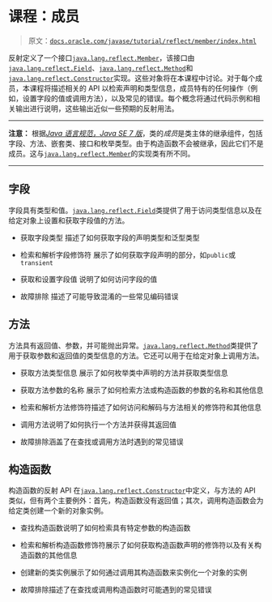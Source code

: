 # 课程：成员

> 原文：[`docs.oracle.com/javase/tutorial/reflect/member/index.html`](https://docs.oracle.com/javase/tutorial/reflect/member/index.html)

反射定义了一个接口[`java.lang.reflect.Member`](https://docs.oracle.com/javase/8/docs/api/java/lang/reflect/Member.html)，该接口由[`java.lang.reflect.Field`](https://docs.oracle.com/javase/8/docs/api/java/lang/reflect/Field.html)、[`java.lang.reflect.Method`](https://docs.oracle.com/javase/8/docs/api/java/lang/reflect/Method.html)和[`java.lang.reflect.Constructor`](https://docs.oracle.com/javase/8/docs/api/java/lang/reflect/Constructor.html)实现。这些对象将在本课程中讨论。对于每个成员，本课程将描述相关的 API 以检索声明和类型信息，成员特有的任何操作（例如，设置字段的值或调用方法），以及常见的错误。每个概念将通过代码示例和相关输出进行说明，这些输出近似一些预期的反射用法。

* * *

**注意：** 根据[*Java 语言规范，Java SE 7 版*](https://docs.oracle.com/javase/specs/jls/se7/html/index.html)，类的*成员*是类主体的继承组件，包括字段、方法、嵌套类、接口和枚举类型。由于构造函数不会被继承，因此它们不是成员。这与[`java.lang.reflect.Member`](https://docs.oracle.com/javase/8/docs/api/java/lang/reflect/Member.html)的实现类有所不同。

* * *

## 字段

字段具有类型和值。[`java.lang.reflect.Field`](https://docs.oracle.com/javase/8/docs/api/java/lang/reflect/Field.html)类提供了用于访问类型信息以及在给定对象上设置和获取字段值的方法。

+   获取字段类型 描述了如何获取字段的声明类型和泛型类型

+   检索和解析字段修饰符 展示了如何获取字段声明的部分，如`public`或`transient`

+   获取和设置字段值 说明了如何访问字段的值

+   故障排除 描述了可能导致混淆的一些常见编码错误

## 方法

方法具有返回值、参数，并可能抛出异常。[`java.lang.reflect.Method`](https://docs.oracle.com/javase/8/docs/api/java/lang/reflect/Method.html)类提供了用于获取参数和返回值的类型信息的方法。它还可以用于在给定对象上调用方法。

+   获取方法类型信息 展示了如何枚举类中声明的方法并获取类型信息

+   获取方法参数的名称 展示了如何检索方法或构造函数的参数的名称和其他信息

+   检索和解析方法修饰符描述了如何访问和解码与方法相关的修饰符和其他信息

+   调用方法说明了如何执行一个方法并获得其返回值

+   故障排除涵盖了在查找或调用方法时遇到的常见错误

## 构造函数

构造函数的反射 API 在[`java.lang.reflect.Constructor`](https://docs.oracle.com/javase/8/docs/api/java/lang/reflect/Constructor.html)中定义，与方法的 API 类似，但有两个主要例外：首先，构造函数没有返回值；其次，调用构造函数会为给定类创建一个新的对象实例。

+   查找构造函数说明了如何检索具有特定参数的构造函数

+   检索和解析构造函数修饰符展示了如何获取构造函数声明的修饰符以及有关构造函数的其他信息

+   创建新的类实例展示了如何通过调用其构造函数来实例化一个对象的实例

+   故障排除描述了在查找或调用构造函数时可能遇到的常见错误
